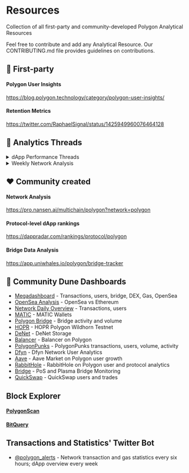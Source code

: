 # Resources
Collection of all first-party and community-developed Polygon Analytical Resources

Feel free to contribute and add any Analytical Resource. Our CONTRIBUTING.md file provides guidelines on contributions.

## 📅 First-party 
#### Polygon User Insights
https://blog.polygon.technology/category/polygon-user-insights/

#### Retention Metrics 
https://twitter.com/RaphaelSignal/status/1425949960076464128

## 🧵 Analytics Threads

<details>
<summary>dApp Performance Threads</summary>
<br>
  
  - [Pegaxy](https://twitter.com/Simran__02/status/1465596572117307394?s=20) - DAU, Txns., Avg. txn/user [Week 44-47]
  - [REVV Racing](https://twitter.com/Simran__02/status/1463265878682726403?s=20) - DAU, Txns., Cost/tx, Savings [Week 39-46]
  - [Aave](https://twitter.com/RaphaelSignal/status/1416459270984450050) - DAU, TVL, Network Revenue [Week 19-27]
  
  
</details>

<details>
<summary>Weekly Network Analysis</summary>
<br>
    
  - [Week 45](https://twitter.com/RaphaelSignal/status/1461077340667187212) 
  - [Week 44](https://twitter.com/RaphaelSignal/status/1461077340667187212) 
  - [Week 43 Retention](https://twitter.com/RaphaelSignal/status/1456747558412464131) 
  - [Week 43 Engagement](https://twitter.com/RaphaelSignal/status/1456013104303722506)
  - [Week 42 Retention](https://twitter.com/RaphaelSignal/status/1454170094679076887) 
  - [Week 42 Engagement](https://twitter.com/RaphaelSignal/status/1453755182244929538) 
  - [Week 41 Engagement](https://twitter.com/RaphaelSignal/status/1451286952251207687) 
  - [Week 40](https://twitter.com/RaphaelSignal/status/1449083725514477573) 
  - [Week 39](https://twitter.com/RaphaelSignal/status/1445753437879103491) 
  - [Week 38](https://twitter.com/RaphaelSignal/status/1443239702077841410) 
  - [Week 37](https://twitter.com/RaphaelSignal/status/1440363060393234440) 
  - [Week 36 Retention](https://twitter.com/RaphaelSignal/status/1438212370011246594) 
  - [Week 36](https://twitter.com/RaphaelSignal/status/1437903466077229062) 
  - [Week 35 Retention](https://twitter.com/RaphaelSignal/status/1436353873795551236) 
  - [Week 35 Engagement](https://twitter.com/RaphaelSignal/status/1435698110328713221) 
  - [Week 34 Engagement](https://twitter.com/RaphaelSignal/status/1433075764904275968)
  - [Week 33 Retention](https://twitter.com/RaphaelSignal/status/1431688605563604997) 
  - [Week 33 Engagement](https://twitter.com/RaphaelSignal/status/1430543761361281025) 
  - [Week 32 Engagement](https://twitter.com/RaphaelSignal/status/1427651959230697475)
  - [Week 31 Engagement](https://twitter.com/RaphaelSignal/status/1425949960076464128)
  
</details>

## ❤️ Community created

#### Network Analysis
https://pro.nansen.ai/multichain/polygon?network=polygon

#### Protocol-level dApp rankings
https://dappradar.com/rankings/protocol/polygon 

#### Bridge Data Analysis
https://app.uniwhales.io/polygon/bridge-tracker


## 🔎 Community Dune Dashboards

- [Megadashboard](https://dune.xyz/KARTOD/Polygon-Mega-Dashboard) - Transactions, users, bridge, DEX, Gas, OpenSea
- [OpenSea Analysis](https://dune.xyz/rchen8/opensea) - OpenSea vs Ethereum
- [Network Daily Overview](https://dune.xyz/nascent/Polygon:0) - Transactions, users
- [MATIC](https://dune.xyz/datanut/Polygon-MATIC) - MATIC Wallets
- [Polygon Bridge](https://dune.xyz/nascent/Polygon-Bridge:-(Public)) - Bridge activity and volume
- [HOPR](https://dune.xyz/hoprnet/HOPR-Polygon-Test-Net) - HOPR Polygon Wildhorn Testnet
- [DeNet](https://dune.xyz/djdeniro/DeNet-Storage) - DeNet Storage
- [Balancer](https://dune.xyz/balancerlabs/Balancer-Polygon) - Balancer on Polygon
- [PolygonPunks](https://dune.xyz/ek247375/PolygonPunks) - PolygonPunks transactions, users, volume, activity
- [Dfyn](https://dune.xyz/vatsal/Dfyn.network) - Dfyn Network User Analytics
- [Aave](https://dune.xyz/aavegrantsdao/Aave-Polygon-Growth-WIP) - Aave Market on Polygon user growth
- [RabbitHole](https://dune.xyz/drethereum/RabbitHole:-Explore-Polygon) - RabbitHole on Polygon user and protocol analytics
- [Bridge](https://dune.xyz/lsquared/Matic-Polygon-Bridge-Monitoring) - PoS and Plasma Bridge Monitoring
- [QuickSwap](https://dune.xyz/natoshisakamoto/Quickswap-Polygon) - QuickSwap users and trades

## Block Explorer

#### [PolygonScan](https://polygonscan.com)

#### [BitQuery](https://explorer.bitquery.io/matic)


## Transactions and Statistics' Twitter Bot

  - [@polygon_alerts](https://twitter.com/polygon_alerts) - Network transaction and gas statistics every six hours; dApp overview every week
